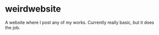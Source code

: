 # weirdwebsite
A website where I post any of my works. Currently really basic, but it does the job.
